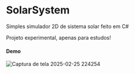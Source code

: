 # SolarSystem
Simples simulador 2D de sistema solar feito em C#

Projeto experimental, apenas para estudos!

#### Demo
![Captura de tela 2025-02-25 224254](https://github.com/user-attachments/assets/d0c5878d-158a-4b1c-ad92-f5444c04f4a9)
